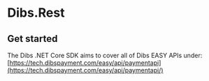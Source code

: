 # Dibs.Rest


## Get started

The Dibs .NET Core SDK aims to cover all of Dibs EASY APIs under: [https://tech.dibspayment.com/easy/api/paymentapi](https://tech.dibspayment.com/easy/api/paymentapi/)
